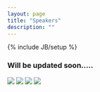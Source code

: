 ```yaml
---
layout: page
title: "Speakers"
description: ""
---
```

{% include JB/setup %}

### Will be updated soon.....


<img src="assets/logo/jug logo.png" />

<img src="assets/logo/jug logo2.png" />

<img src="assets/logo/jug logo3.png" />

<img src="assets/logo/jug logo4.png" />
